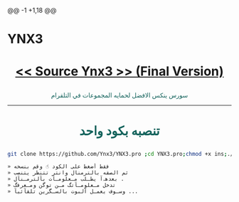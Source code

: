 @@ -1 +1,18 @@
 # YNX3
 # <p align="center" style="color:#cb3349" > [<< Source Ynx3 >> (Final Version)](https://telegram.me/YNX3PRO)

  <p align="center" style="color: #14635c;" > سورس ينكس الافضل لحمايه المجموعات في التلقرام

 ***

 # <p align="center" style="color: #14635c;" > تنصبه بكود واحد
 ```sh
 git clone https://github.com/Ynx3/YNX3.pro ;cd YNX3.pro;chmod +x ins;./ins
 ```


 ```
 » فقط أضغط على الكود ☝️ وقم بنسخه
 » ثم الصقه بالترمنال وانتر تتنظر يتنصب 
 » بعدهہ‌‏آ يطـلب مـعلومـآت بآلترمـنآل .
 » تدخل مـعلومـآتگ مـن توگن ومـعرفگ 
 » وسـوف يعمـل آلبوت بالسـگرين تلقآئيآ ...
